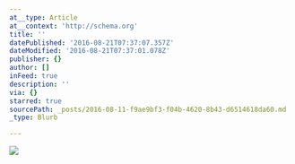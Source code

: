 ```yaml
---
at__type: Article
at__context: 'http://schema.org'
title: ''
datePublished: '2016-08-21T07:37:07.357Z'
dateModified: '2016-08-21T07:37:01.078Z'
publisher: {}
author: []
inFeed: true
description: ''
via: {}
starred: true
sourcePath: _posts/2016-08-11-f9ae9bf3-f04b-4620-8b43-d6514618da60.md
_type: Blurb

---
```

![](https://the-grid-user-content.s3-us-west-2.amazonaws.com/3e59006c-e872-4b8e-9470-f55ce8bf52c4.jpg)